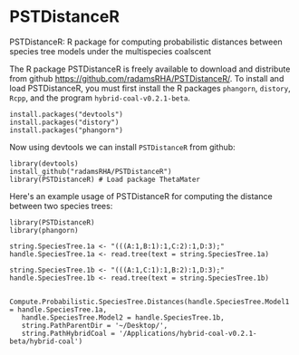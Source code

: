 # PSTDistanceR
PSTDistanceR: R package for computing probabilistic distances between species tree models under the multispecies coalscent

The R package PSTDistanceR is freely available to download and distribute from github <https://github.com/radamsRHA/PSTDistanceR/>. To install and load PSTDistanceR, you must first install the R packages `phangorn`, `distory`, `Rcpp`, and the program `hybrid-coal-v0.2.1-beta`. 

```
install.packages("devtools")
install.packages("distory")
install.packages("phangorn")
```
Now using devtools we can install `PSTDistanceR` from github:

```
library(devtools)
install_github("radamsRHA/PSTDistanceR")
library(PSTDistanceR) # Load package ThetaMater
```

Here's an example usage of PSTDistanceR for computing the distance between two species trees:

```
library(PSTDistanceR)
library(phangorn)

string.SpeciesTree.1a <- "(((A:1,B:1):1,C:2):1,D:3);"
handle.SpeciesTree.1a <- read.tree(text = string.SpeciesTree.1a)

string.SpeciesTree.1b <- "(((A:1,C:1):1,B:2):1,D:3);"
handle.SpeciesTree.1b <- read.tree(text = string.SpeciesTree.1b)


Compute.Probabilistic.SpeciesTree.Distances(handle.SpeciesTree.Model1 = handle.SpeciesTree.1a, 
   handle.SpeciesTree.Model2 = handle.SpeciesTree.1b, 
   string.PathParentDir = '~/Desktop/', 
   string.PathHybridCoal = '/Applications/hybrid-coal-v0.2.1-beta/hybrid-coal')

```


